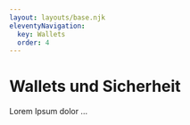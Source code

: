 ```yaml
---
layout: layouts/base.njk
eleventyNavigation:
  key: Wallets
  order: 4
---
```

# Wallets und Sicherheit

Lorem Ipsum dolor ...

